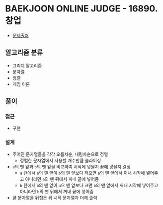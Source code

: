 # BAEKJOON ONLINE JUDGE - 16890. 창업

- [문제출처](https://www.acmicpc.net/problem/16890 '16890. 창업')

## 알고리즘 분류

- 그리디 알고리즘
- 문자열
- 정렬
- 게임 이론

## 풀이

### 접근

- 구현

### 설계

- 주어진 문자열들을 각각 오름차순, 내림차순으로 정렬
  - 정렬한 문자열에서 사용할 개수만큼 슬라이싱
- `a`의 맨 앞과 `b`의 맨 앞을 비교하여 시작에 넣을지 끝에 넣을지 결정
  - `a` 턴에서 `a`의 맨 앞이 `b`의 맨 앞보다 작으면 `a`의 맨 앞에서 꺼내 시작에 넣어주고 아니라면 `a`의 맨 뒤에서 꺼내 끝에 넣어줌
  - `b` 턴에서 `b`의 맨 앞이 `a`으 맨 앞보다 크면 `b`의 맨 앞에서 꺼내 시작에 넣어주고 아니라면 `b`의 맨 뒤에서 꺼내 끝에 넣어줌
- 끝 문자열을 뒤집은 뒤 시작 문자열과 더해 출력
